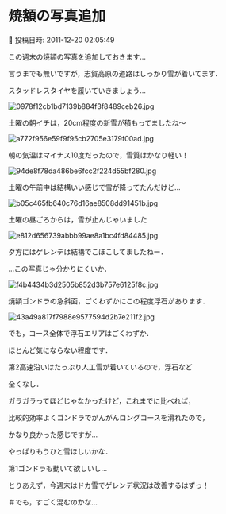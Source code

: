 # 焼額の写真追加

📅 投稿日時: 2011-12-20 02:05:49

この週末の焼額の写真を追加しておきます…





言うまでも無いですが，志賀高原の道路はしっかり雪が着いてます．


スタッドレスタイヤを履いていきましょう…




![0978f12cb1bd7139b884f3f8489ceb26.jpg](images/0978f12cb1bd7139b884f3f8489ceb26.jpg)







土曜の朝イチは，20cm程度の新雪が積もってましたね～




![a772f956e59f9f95cb2705e3179f00ad.jpg](images/a772f956e59f9f95cb2705e3179f00ad.jpg)







朝の気温はマイナス10度だったので，雪質はかなり軽い！




![94de8f78da486be6fcc2f224d55bf280.jpg](images/94de8f78da486be6fcc2f224d55bf280.jpg)







土曜の午前中は結構いい感じで雪が降ってたんだけど…




![b05c465fb640c76d16ae8508dd91451b.jpg](images/b05c465fb640c76d16ae8508dd91451b.jpg)







土曜の昼ごろからは，雪が止んじゃいました




![e812d656739abbb99ae8a1bc4fd84485.jpg](images/e812d656739abbb99ae8a1bc4fd84485.jpg)







夕方にはゲレンデは結構でこぼこしてましたねー．


…この写真じゃ分かりにくいか．




![f4b4434b3d2505b852d3b757e6125f8c.jpg](images/f4b4434b3d2505b852d3b757e6125f8c.jpg)







焼額ゴンドラの急斜面，ごくわずかにこの程度浮石があります．




![43a49a817f7988e9577594d2b7e211f2.jpg](images/43a49a817f7988e9577594d2b7e211f2.jpg)




でも，コース全体で浮石エリアはごくわずか．


ほとんど気にならない程度です．


第2高速沿いはたっぷり人工雪が着いているので，浮石など


全くなし．





ガラガラってほどじゃなかったけど，これまでに比べれば，


比較的効率よくゴンドラでがんがんロングコースを滑れたので，


かなり良かった感じですが…


やっぱりもうひと雪ほしいかな．


第1ゴンドラも動いて欲しいし…





とりあえず，今週末はドカ雪でゲレンデ状況は改善するはずっ！


＃でも，すごく混むのかな…
